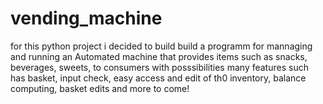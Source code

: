 # vending_machine
for this  python project i decided to build build a programm for mannaging and running an Automated machine that provides items such as snacks, beverages, sweets, to consumers
with posssibilities many features such has basket, input check, easy access and edit of th0 inventory, balance computing, basket edits  and more to come!
